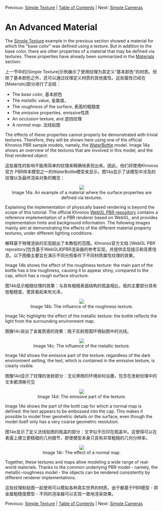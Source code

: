 Previous: [Simple Texture](gltfTutorial_013_SimpleTexture.md) | [Table of Contents](README.md) | Next: [Simple Cameras](gltfTutorial_015_SimpleCameras.md)

# An Advanced Material

The [Simple Texture](gltfTutorial_013_SimpleTexture.md) example in the previous section showed a material for which the "base color" was defined using a texture. But in addition to the base color, there are other properties of a material that may be defined via textures. These properties have already been summarized in the [Materials](gltfTutorial_010_Materials.md) section:

上一节中的[Simple Texture]示例展示了使用纹理为其定义“基本颜色”的材质。但除了基本颜色之外，还可以通过纹理定义材质的其他属性。这些属性已经在[Materials]部分进行了总结：

- The *base color*,  基本颜色
- The *metallic* value,  金属值，
- The *roughness* of the surface,  表面的粗糙度
- The *emissive* properties,  emissive性质
- An *occlusion* texture, and  遮挡纹理
- A *normal map*.  法线贴图


The effects of these properties cannot properly be demonstrated with trivial textures. Therefore, they will be shown here using one of the official Khronos PBR sample models, namely, the [WaterBottle](https://github.com/KhronosGroup/glTF-Sample-Models/tree/master/2.0/WaterBottle) model. Image 14a shows an overview of the textures that are involved in this model, and the final rendered object:

这些属性的影响不能用简单的纹理来精确地表现出来。因此，他们将使用Khronos官方 PBR样本模型之一的WaterBottle模型来显示。图14a显示了该模型中涉及的纹理以及最终渲染对象的概览：

<p align="center">
<img src="images/materials.png" /><br>
<a name="cameras-png"></a>Image 14a: An example of a material where the surface properties are defined via textures.
</p>

Explaining the implementation of physically based rendering is beyond the scope of this tutorial. The official Khronos [WebGL PBR repository](https://github.com/KhronosGroup/glTF-WebGL-PBR) contains a reference implementation of a PBR renderer based on WebGL, and provides implementation hints and background information. The following images mainly aim at demonstrating the effects of the different material property textures, under different lighting conditions.

解释基于物理渲染的实现超出了本教程的范围。Khronos官方文档 [WebGL PBR repository]包含基于WebGL的PBR渲染器的参考实现，并提供实现提示和背景信息。以下图像主要旨在演示不同光照条件下不同材质属性纹理的效果。

Image 14b shows the effect of the roughness texture: the main part of the bottle has a low roughness, causing it to appear shiny, compared to the cap, which has a rough surface structure.

图14b显示粗糙纹理的效果：与具有粗糙表面结构的瓶盖相比，瓶的主要部分具有低粗糙度，使其看起来有光泽。

<p align="center">
<img src="images/advancedMaterial_roughness.png" /><br>
<a name="advancedMaterial_roughness-png"></a>Image 14b: The influence of the roughness texture.
</p>

Image 14c highlights the effect of the metallic texture: the bottle reflects the light from the surrounding environment map.

图像14c突出了金属质感的效果：瓶子反射周围环境贴图中的光线。

<p align="center">
<img src="images/advancedMaterial_metallic.png" /><br>
<a name="advancedMaterial_metallic-png"></a>Image 14c: The influence of the metallic texture.
</p>

Image 14d shows the emissive part of the texture: regardless of the dark environment setting, the text, which is contained in the emissive texture, is clearly visible.

图像14d显示了纹理的发射部分：无论黑暗的环境如何设置，包含在发射纹理中的文本都清晰可见

<p align="center">
<img src="images/advancedMaterial_emissive.png" /><br>
<a name="advancedMaterial_emissive-png"></a>Image 14d: The emissive part of the texture.
</p>

Image 14e shows the part of the bottl cap for which a normal map is defined: the text appears to be embossed into the cap. This makes it possible to model finer geometric details on the surface, even though the model itself only has a very coarse geometric resolution.

图14e显示了定义法线贴图的瓶盖的部分：文字似乎压印在瓶盖中。这使得可以在表面上建立更精细的几何细节，即使模型本身只具有非常粗糙的几何分辨率。

<p align="center">
<img src="images/advancedMaterial_normal.png" /><br>
<a name="advancedMaterial_normal-png"></a>Image 14r: The effect of a normal map.
</p>

Together, these textures and maps allow modeling a wide range of real-world materials. Thanks to the common underlying PBR model - namely, the metallic-roughness model - the objects can be rendered consistently by different renderer implementations.

这些纹理和贴图一起使用可以模拟各种真实世界的材质。由于都基于PBR模型 - 即金属粗糙度模型 - 不同的渲染器可以实现一致地渲染效果。



Previous: [Simple Texture](gltfTutorial_013_SimpleTexture.md) | [Table of Contents](README.md) | Next: [Simple Cameras](gltfTutorial_015_SimpleCameras.md)
